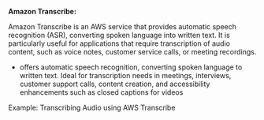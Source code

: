**Amazon Transcribe:** 

Amazon Transcribe is an AWS service that provides automatic speech recognition (ASR), converting spoken language into written text. It is particularly useful for applications that require transcription of audio content, such as voice notes, customer service calls, or meeting recordings.

* offers automatic speech recognition, converting spoken language to written text. Ideal for transcription needs in meetings, interviews, customer support calls, content creation, and accessibility enhancements such as closed captions for videos

Example: Transcribing Audio using AWS Transcribe

